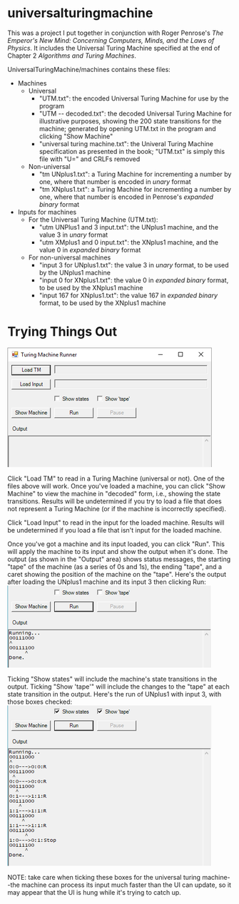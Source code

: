 # universalturingmachine

This was a project I put together in conjunction with Roger Penrose's *The Emperor's New Mind: Concerning Computers, Minds, and the Laws of Physics*.  It includes the Universal Turing Machine specified at the end of Chapter 2 *Algorithms and Turing Machines*.

UniversalTuringMachine/machines contains these files:
* Machines
    * Universal
        * "UTM.txt": the encoded Universal Turing Machine for use by the program
        * "UTM -- decoded.txt": the decoded Universal Turing Machine for illustrative purposes, showing the 200 state transitions for the machine; generated by opening UTM.txt in the program and clicking "Show Machine"
        * "universal turing machine.txt": the Univeral Turing Machine specification as presented in the book; "UTM.txt" is simply this file with "U=" and CRLFs removed
    * Non-universal
        * "tm UNplus1.txt": a Turing Machine for incrementing a number by one, where that number is encoded in _unary_ format
        * "tm XNplus1.txt": a Turing Machine for incrementing a number by one, where that number is encoded in Penrose's _expanded binary_ format
* Inputs for machines
    * For the Universal Turing Machine (UTM.txt):
        * "utm UNPlus1 and 3 input.txt": the UNplus1 machine, and the value 3 in _unary_ format
        * "utm XMplus1 and 0 input.txt": the XNplus1 machine, and the value 0 in _expanded binary_ format
    * For non-universal machines
        * "input 3 for UNplus1.txt": the value 3 in _unary_ format, to be used by the UNplus1 machine
        * "input 0 for XNplus1.txt": the value 0 in _expanded binary_ format, to be used by the XNplus1 machine
        * "input 167 for XNplus1.txt": the value 167 in _expanded binary_ format, to be used by the XNplus1 machine

# Trying Things Out
![](main.png?raw=true)

Click "Load TM" to read in a Turing Machine (universal or not).  One of the files above will work.  Once you've loaded a machine, you can click "Show Machine" to view the machine in "decoded" form, i.e., showing the state transitions.  Results will be undetermined if you try to load a file that does not represent a Turing Machine (or if the machine is incorrectly specified).

Click "Load Input" to read in the input for the loaded machine.  Results will be undetermined if you load a file that isn't input for the loaded machine.

Once you've got a machine and its input loaded, you can click "Run".  This will apply the machine to its input and show the output when it's done.  The output (as shown in the "Output" area) shows status messages, the starting "tape" of the machine (as a series of 0s and 1s), the ending "tape", and a caret showing the position of the machine on the "tape".  Here's the output after loading the UNplus1 machine and its input 3 then clicking Run:
![](run-basic.png?raw=true)

Ticking "Show states" will include the machine's state transitions in the output.  Ticking "Show 'tape'" will include the changes to the "tape" at each state transition in the output.  Here's the run of UNplus1 with input 3, with those boxes checked:
![](run-full.png?raw=true)

NOTE: take care when ticking these boxes for the universal turing machine--the machine can process its input much faster than the UI can update, so it may appear that the UI is hung while it's trying to catch up.
